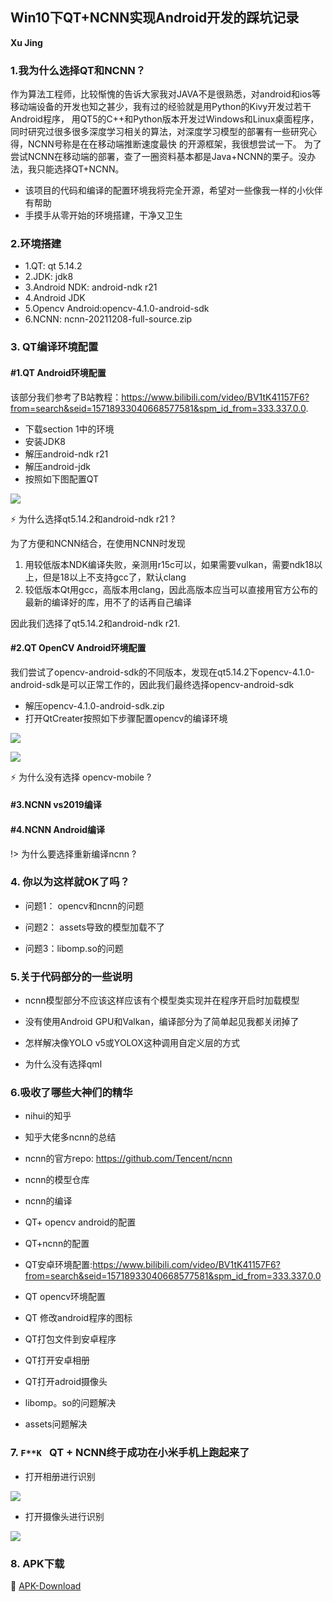 ## Win10下QT+NCNN实现Android开发的踩坑记录

**Xu Jing**


### 1.我为什么选择QT和NCNN？

作为算法工程师，比较惭愧的告诉大家我对JAVA不是很熟悉，对android和ios等移动端设备的开发也知之甚少，我有过的经验就是用Python的Kivy开发过若干Android程序，
用QT5的C++和Python版本开发过Windows和Linux桌面程序，同时研究过很多很多深度学习相关的算法，对深度学习模型的部署有一些研究心得，NCNN号称是在在移动端推断速度最快
的开源框架，我很想尝试一下。
为了尝试NCNN在移动端的部署，查了一圈资料基本都是Java+NCNN的栗子。没办法，我只能选择QT+NCNN。

+ 该项目的代码和编译的配置环境我将完全开源，希望对一些像我一样的小伙伴有帮助
+ 手摸手从零开始的环境搭建，干净又卫生


### 2.环境搭建

+ 1.QT: qt 5.14.2
+ 2.JDK: jdk8
+ 3.Android NDK: android-ndk r21
+ 4.Android JDK
+ 5.Opencv Android:opencv-4.1.0-android-sdk
+ 6.NCNN: ncnn-20211208-full-source.zip


### 3. QT编译环境配置

#### #1.QT Android环境配置

该部分我们参考了B站教程：<https://www.bilibili.com/video/BV1tK41157F6?from=search&seid=15718933040668577581&spm_id_from=333.337.0.0>.

+ 下载section 1中的环境
+ 安装JDK8
+ 解压android-ndk r21
+ 解压android-jdk
+ 按照如下图配置QT

![](./docs/2022-02-04_105740.png)


:zap: 为什么选择qt5.14.2和android-ndk r21 ?

为了方便和NCNN结合，在使用NCNN时发现

1. 用较低版本NDK编译失败，亲测用r15c可以，如果需要vulkan，需要ndk18以上，但是18以上不支持gcc了，默认clang
2. 较低版本Qt用gcc，高版本用clang，因此高版本应当可以直接用官方公布的最新的编译好的库，用不了的话再自己编译

因此我们选择了qt5.14.2和android-ndk r21.


#### #2.QT OpenCV Android环境配置

我们尝试了opencv-android-sdk的不同版本，发现在qt5.14.2下opencv-4.1.0-android-sdk是可以正常工作的，因此我们最终选择opencv-android-sdk

+ 解压opencv-4.1.0-android-sdk.zip
+ 打开QtCreater按照如下步骤配置opencv的编译环境

![](./docs/2022-02-04_120855.png)

![](./docs/2022-02-04_121504.png)


:zap: 为什么没有选择 opencv-mobile ?



#### #3.NCNN vs2019编译


#### #4.NCNN Android编译


!> 为什么要选择重新编译ncnn ?


### 4. 你以为这样就OK了吗？

+ 问题1： opencv和ncnn的问题

+ 问题2： assets导致的模型加载不了

+ 问题3：libomp.so的问题



### 5.关于代码部分的一些说明

+ ncnn模型部分不应该这样应该有个模型类实现并在程序开启时加载模型

+ 没有使用Android GPU和Valkan，编译部分为了简单起见我都关闭掉了

+ 怎样解决像YOLO v5或YOLOX这种调用自定义层的方式

+ 为什么没有选择qml


### 6.吸收了哪些大神们的精华

+ nihui的知乎

+ 知乎大佬多ncnn的总结

+ ncnn的官方repo: <https://github.com/Tencent/ncnn>

+ ncnn的模型仓库

+ ncnn的编译

+ QT+ opencv android的配置

+ QT+ncnn的配置


+ QT安卓环境配置:<https://www.bilibili.com/video/BV1tK41157F6?from=search&seid=15718933040668577581&spm_id_from=333.337.0.0>

+ QT opencv环境配置

+ QT 修改android程序的图标

+ QT打包文件到安卓程序

+ QT打开安卓相册

+ QT打开adroid摄像头

+ libomp。so的问题解决

+ assets问题解决


### 7. `F**K ` QT + NCNN终于成功在小米手机上跑起来了


+ 打开相册进行识别

![](./docs/Screenshot_2022-02-04-01-13-52-097_org.qtproject.example.png)


+ 打开摄像头进行识别

![](./docs/Screenshot_2022-02-04-01-15-22-439_org.qtproject.example.png)


### 8. APK下载

:bug: [APK-Download](https://github.com/DataXujing/Qt_NCNN_NanoDet/releases/download/untagged-72f6072efe822df13658/nanodet-ncnn-release.apk)







